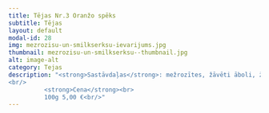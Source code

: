 ```yaml
---
title: Tējas Nr.3 Oranžo spēks
subtitle: Tējas
layout: default
modal-id: 28
img: mezrozisu-un-smilkserksu-ievarijums.jpg
thumbnail: mezrozisu-un-smilkserksu--thumbnail.jpg
alt: image-alt
category: Tejas
description: "<strong>Sastāvdaļas</strong>: mežrozītes, žāvēti āboli, žāvētas cidonijas, smiltsēkšķi, citronu miziņas, kardamons, anīss.<br/>
<br/>
          <strong>Cena</strong><br>
          100g 5,00 €<br/>"
---
```

